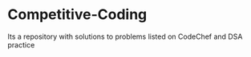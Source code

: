# Competitive-Coding
Its a repository with solutions to problems listed on CodeChef and DSA practice
